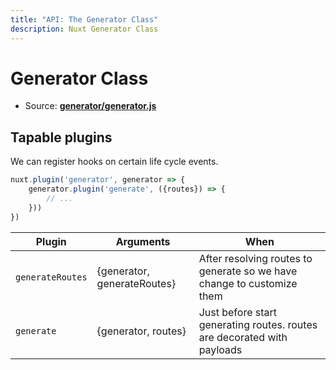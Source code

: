 ```yaml
---
title: "API: The Generator Class"
description: Nuxt Generator Class
---
```


# Generator Class

- Source: **[generator/generator.js](https://github.com/nuxt/nuxt.js/blob/dev/packages/generator/src/generator.js)**


## Tapable plugins

We can register hooks on certain life cycle events.

```js
nuxt.plugin('generator', generator => {
    generator.plugin('generate', ({routes}) => {
        // ...
    }))
})
```

Plugin           | Arguments                   | When
-----------------|-----------------------------|--------------------------------------------------------------------------------
`generateRoutes` | {generator, generateRoutes} | After resolving routes to generate so we have change to customize them
`generate`       | {generator, routes}         | Just before start generating routes. routes are decorated with payloads
